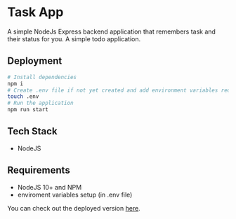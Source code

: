 # Task App

A simple NodeJs Express backend application that remembers task and their status for you.
A simple todo application.

## Deployment

```bash
# Install dependencies
npm i
# Create .env file if not yet created and add environment variables required in /src/config.js
touch .env
# Run the application
npm run start
```

## Tech Stack

- NodeJS

## Requirements

- NodeJS 10+ and NPM
- enviroment variables setup (in .env file)

You can check out the deployed version [here](https://documenter.getpostman.com/view/8553846/TVt18jZN).
